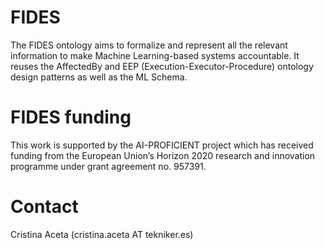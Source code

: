# FIDES
The FIDES ontology aims to formalize and represent all the relevant information to make Machine Learning-based systems accountable. It reuses the AffectedBy and EEP (Execution-Executor-Procedure) ontology design patterns as well as the ML Schema.

# FIDES funding
This work is supported by the AI-PROFICIENT project which has received funding from the European Union’s Horizon 2020 research and innovation programme under grant agreement no. 957391.

# Contact
Cristina Aceta (cristina.aceta AT tekniker.es)

